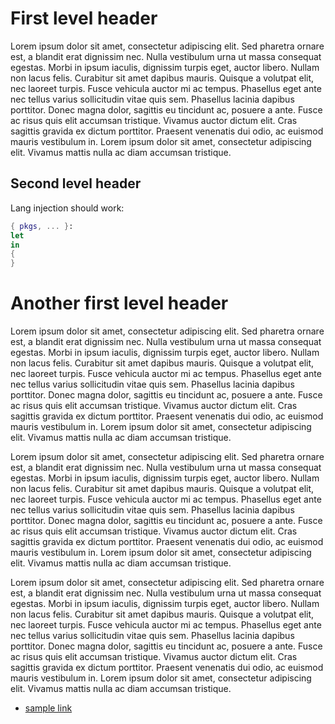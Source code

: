 # First level header

Lorem ipsum dolor sit amet, consectetur adipiscing elit. Sed pharetra ornare
est, a blandit erat dignissim nec. Nulla vestibulum urna ut massa consequat
egestas. Morbi in ipsum iaculis, dignissim turpis eget, auctor libero. Nullam
non lacus felis. Curabitur sit amet dapibus mauris. Quisque a volutpat elit, nec
laoreet turpis. Fusce vehicula auctor mi ac tempus. Phasellus eget ante nec
tellus varius sollicitudin vitae quis sem. Phasellus lacinia dapibus porttitor.
Donec magna dolor, sagittis eu tincidunt ac, posuere a ante. Fusce ac risus quis
elit accumsan tristique. Vivamus auctor dictum elit. Cras sagittis gravida ex
dictum porttitor. Praesent venenatis dui odio, ac euismod mauris vestibulum in.
Lorem ipsum dolor sit amet, consectetur adipiscing elit. Vivamus mattis nulla ac
diam accumsan tristique.

## Second level header

Lang injection should work:

```nix
{ pkgs, ... }:
let 
in
{
}
```

# Another first level header

Lorem ipsum dolor sit amet, consectetur adipiscing elit. Sed pharetra ornare
est, a blandit erat dignissim nec. Nulla vestibulum urna ut massa consequat
egestas. Morbi in ipsum iaculis, dignissim turpis eget, auctor libero. Nullam
non lacus felis. Curabitur sit amet dapibus mauris. Quisque a volutpat elit, nec
laoreet turpis. Fusce vehicula auctor mi ac tempus. Phasellus eget ante nec
tellus varius sollicitudin vitae quis sem. Phasellus lacinia dapibus porttitor.
Donec magna dolor, sagittis eu tincidunt ac, posuere a ante. Fusce ac risus quis
elit accumsan tristique. Vivamus auctor dictum elit. Cras sagittis gravida ex
dictum porttitor. Praesent venenatis dui odio, ac euismod mauris vestibulum in.
Lorem ipsum dolor sit amet, consectetur adipiscing elit. Vivamus mattis nulla ac
diam accumsan tristique.

Lorem ipsum dolor sit amet, consectetur adipiscing elit. Sed pharetra ornare
est, a blandit erat dignissim nec. Nulla vestibulum urna ut massa consequat
egestas. Morbi in ipsum iaculis, dignissim turpis eget, auctor libero. Nullam
non lacus felis. Curabitur sit amet dapibus mauris. Quisque a volutpat elit, nec
laoreet turpis. Fusce vehicula auctor mi ac tempus. Phasellus eget ante nec
tellus varius sollicitudin vitae quis sem. Phasellus lacinia dapibus porttitor.
Donec magna dolor, sagittis eu tincidunt ac, posuere a ante. Fusce ac risus quis
elit accumsan tristique. Vivamus auctor dictum elit. Cras sagittis gravida ex
dictum porttitor. Praesent venenatis dui odio, ac euismod mauris vestibulum in.
Lorem ipsum dolor sit amet, consectetur adipiscing elit. Vivamus mattis nulla ac
diam accumsan tristique.


Lorem ipsum dolor sit amet, consectetur adipiscing elit. Sed pharetra ornare
est, a blandit erat dignissim nec. Nulla vestibulum urna ut massa consequat
egestas. Morbi in ipsum iaculis, dignissim turpis eget, auctor libero. Nullam
non lacus felis. Curabitur sit amet dapibus mauris. Quisque a volutpat elit, nec
laoreet turpis. Fusce vehicula auctor mi ac tempus. Phasellus eget ante nec
tellus varius sollicitudin vitae quis sem. Phasellus lacinia dapibus porttitor.
Donec magna dolor, sagittis eu tincidunt ac, posuere a ante. Fusce ac risus quis
elit accumsan tristique. Vivamus auctor dictum elit. Cras sagittis gravida ex
dictum porttitor. Praesent venenatis dui odio, ac euismod mauris vestibulum in.
Lorem ipsum dolor sit amet, consectetur adipiscing elit. Vivamus mattis nulla ac
diam accumsan tristique.

- [sample link][1]

[1]: https://example.org
